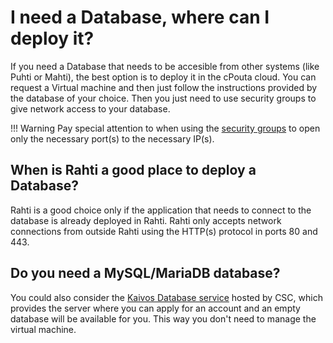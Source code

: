 # I need a Database, where can I deploy it?

If you need a Database that needs to be accesible from other systems (like Puhti or Mahti), the best option is to deploy it in the cPouta cloud. You can request a Virtual machine and then just follow the instructions provided by the database of your choice. Then you just need to use security groups to give network access to your database.

!!! Warning
    Pay special attention to when using the [security groups](/cloud/pouta/launch-vm-from-web-gui/#firewalls-and-security-groups) to open only the necessary port(s) to the necessary IP(s).

## When is Rahti a good place to deploy a Database?

Rahti is a good choice only if the application that needs to connect to the database is already deployed in Rahti. Rahti only accepts network connections from outside Rahti using the HTTP(s) protocol in ports 80 and 443.

## Do you need a MySQL/MariaDB database?

You could also consider the [Kaivos Database service](../../data/kaivos/) hosted by CSC,
which provides the server where you can apply for an account and an empty database will be 
available for you. This way you don't need to manage the virtual machine.

